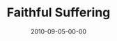 ---
layout: message
category: message
series: "The Faithful"
title: "Faithful Suffering"
date: 2010-09-05-00-00
message_id: 636
---